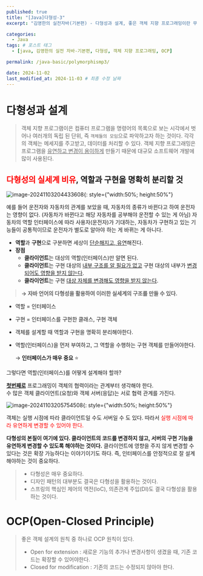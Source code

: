 ```yaml
---
published: true
title: "[Java]다형성-3"
excerpt: "김영한의 실전자바(기본편) - 다형성과 설계, 좋은 객체 지향 프로그래밍이란 무엇일까, OCP(Open-Closed-Principal)"

categories:
  - Java
tags: # 포스트 태그
  - [java, 김영한의 실전 자바-기본편, 다형성, 객체 지향 프로그래밍, OCP] 

permalink: /java-basic/polymorphismp3/

date: 2024-11-02
last_modified_at: 2024-11-03 # 최종 수정 날짜
---
```


# 다형성과 설계

> 객체 지향 프로그램이은 컴퓨터 프로그램을 명령어의 목록으로 보는 시각에서 벗어나 여러개의 독립 된 단위, 즉 `객체들의 모임`으로 파악하고자 하는 것이다. 각각의 객체는 메세지를 주고받고, 데이터를 처리할 수 있다. 객체 지향 프로그래밍은 프로그램을 <u>유연하고 변경이 용이하게</u> 만들기 때문에 대규모 소프트웨어 개발에 많이 사용된다. 

## <Span style="color:red">다형성의 실세계 비유</span>, 역할과 구현을 명확히 분리할 것

![image-20241103204433608]({{site.url}}/images/2024-11-02-java-basic-polymorphism3/image-20241103204433608.png){: style={"width:50%; height:50%"}

예를 들어 운전자와 자동차의 관계를 보았을 때, 자동차의 종류가 바뀐다고 하여 운전자는 영향이 없다. (자동차가 바뀐다고 해당 자동차를 공부해야 운전할 수 있는 게 아님)
자동차의 역할 인터페이스에 따라 사용자(운전자)가 기대하는, 자동차가 구현하고 있는 기능들이 공통적이므로 운전자가 별도로 알아야 하는 게 바뀌는 게 아니다.

- **역할**과 **구현**으로 구분하면 세상이 <u>단순해지고, 유연</u>해진다.
- **장점**
  - **클라이언트**는 대상의 역할(인터페이스)만 알면 된다.
  - **클라이언트**는 구현 대상의 <u>내부 구조를 알 필요가 없고</u> 구현 대상의 내부가 <u>변경되어도 영향을 받지 않는다</u>.
  - **클라이언트**는 구현 <u>대상 자체를 변경해도 영향을 받지 않는다</u>. 

> **→ 자바 언어의 다형성을 활용하여 이러한 실세계의 구조를 만들 수 있다.** 

- 역할 = 인터페이스 
- 구현 = 인터페이스를 구현한 클래스, 구현 객체 

- 객체를 설계할 때 역할과 구현을 명확히 분리해야한다. 

- 역할(인터페이스)을 먼저 부여하고, 그 역할을 수행하는 구현 객체를 만들어야한다. 

  → **인터페이스가 매우 중요** ⭐️

그렇다면 역할(인터페이스)를 어떻게 설계해야 할까?

**<u>첫번째로</u>** 프로그래밍이 객체의 협력이라는 관계부터 생각해야 한다.<br>수 많은 객체 클라이언트(요청)와 객체 서버(응답)는 서로 협력 관계를 가진다. 

![image-20241103205754508]({{site.url}}/images/2024-11-02-java-basic-polymorphism3/image-20241103205754508.png){: style={"width:50%; height:50%"}

객체는 실행 시점에 따라 클라이언트일 수도 서버일 수 도 있다. 따라서 <span style="color:red">실행 시점에 따라 유연하게 변경할 수 있어야 한다.</span>

**다형성의 본질이 여기에 있다. 클라이언트의 코드를 변경하지 않고, 서버의 구현 기능을 유연하게 변경할 수 있도록 해야하는 것이다.** 클라이언트에 영향을 주지 않게 변경할 수 있다는 것은 확장 가능하다는 이야기이기도 하다. 즉, 인터페이스를 안정적으로 잘 설계해야하는 것이 중요하다. 

> * 다형성은 매우 중요하다.
> * 디자인 패턴의 대부분도 결국은 다형성을 활용하는 것이다.
> * 스프링의 핵심인 제어의 역전(IoC), 의존관계 주입(DI)도 결국 다형성을 활용하는 것이다.



# OCP(Open-Closed Principle)
> 좋은 객체 설계의 원칙 중 하나로 OCP 원칙이 있다.
>
> * Open for extension : 새로운 기능의 추가나 변경사항이 생겼을 때, 기존 코드는 확장할 수 있어야한다.
> * Closed for modification : 기존의 코드는 수정되지 않아야 한다.